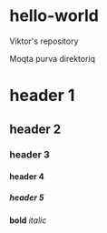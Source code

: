 # hello-world
Viktor's repository

Moqta purva direktoriq

# header 1
## header 2
### header 3
#### header 4
##### header 5
**bold**
_italic_
